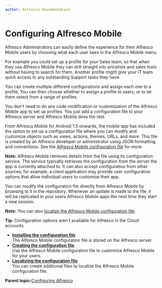 ```yaml
---
author: Alfresco Documentation
---
```


# Configuring Alfresco Mobile

Alfresco Administrators can easily define the experience for their Alfresco Mobile users by choosing what each user sees in the Alfresco Mobile menu.

For example you could set up a profile for your Sales team, so that when they use Alfresco Mobile they can drill straight into pricelists and sales tools without having to search for them. Another profile might give your IT team quick access to any outstanding Support tasks they have.

You can create multiple different configurations and assign each one to a profile. You can then choose whether to assign a profile to users, or to let them select from a range of profiles.

You don't need to do any code modification or customization of the Alfresco Mobile app to set up profiles. You just add a configuration file to your Alfresco server and Alfresco Mobile does the rest.

From Alfresco Mobile for Android 1.5 onwards, the mobile app has included the option to set up a configuration file where you can modify and customize objects such as views, actions, themes, URLs, and more. This file is created by an Alfresco developer or administrator using JSON formatting and conventions. See the [Alfresco Mobile configuration file](../concepts/mobile-config-overview.md) for more.

**Note:** Alfresco Mobile retrieves details from the file using its configuration service. The service typically retrieves the configuration from the server the app is currently attached to. It can also accept configuration from other sources, for example, a client application may provide user configuration options that allow individual users to customise their app.

You can modify the configuration file directly from Alfresco Mobile by browsing to it in the repository. Whenever an update is made to the file, it will be replicated in your users Alfresco Mobile apps the next time they start a new session.

**Note:** You can also [localize the Alfresco Mobile configuration file](../tasks/mobile-config-locale.md).

**Tip:** Configuration options aren't available for Alfresco in the Cloud accounts.

-   **[Installing the configuration file](../tasks/mobile-config-install.md)**  
The Alfresco Mobile configuration file is stored on the Alfresco server.
-   **[Creating the configuration file](../concepts/mobile-config-overview.md)**  
Use the Alfresco Mobile configuration file to customize Alfresco Mobile for your users.
-   **[Localizing the configuration file](../tasks/mobile-config-locale.md)**  
You can create additional files to localize the Alfresco Mobile configuration file.

**Parent topic:**[Configuring Alfresco](../concepts/ch-configuration.md)


